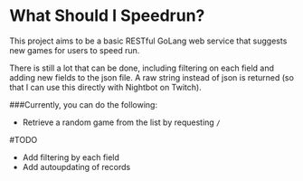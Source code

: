 What Should I Speedrun?
======================

This project aims to be a basic RESTful GoLang web service that suggests new games for users to speed run.

There is still a lot that can be done, including filtering on each field and adding new fields to the json file. A raw string instead of json is returned (so that I can use this directly with Nightbot on Twitch).


###Currently, you can do the following:

+ Retrieve a random game from the list by requesting `/`


#TODO

+ Add filtering by each field
+ Add autoupdating of records
